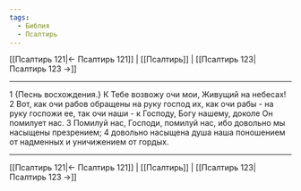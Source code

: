 ```yaml
---
tags:
  - Библия
  - Псалтирь
---
```

[[Псалтирь 121|← Псалтирь 121]] | [[Псалтирь]] | [[Псалтирь 123|Псалтирь 123 →]]

---
1 {Песнь восхождения.} К Тебе возвожу очи мои, Живущий на небесах!
2 Вот, как очи рабов обращены на руку господ их, как очи рабы - на руку госпожи ее, так очи наши - к Господу, Богу нашему, доколе Он помилует нас.
3 Помилуй нас, Господи, помилуй нас, ибо довольно мы насыщены презрением;
4 довольно насыщена душа наша поношением от надменных и уничижением от гордых.

---
[[Псалтирь 121|← Псалтирь 121]] | [[Псалтирь]] | [[Псалтирь 123|Псалтирь 123 →]]